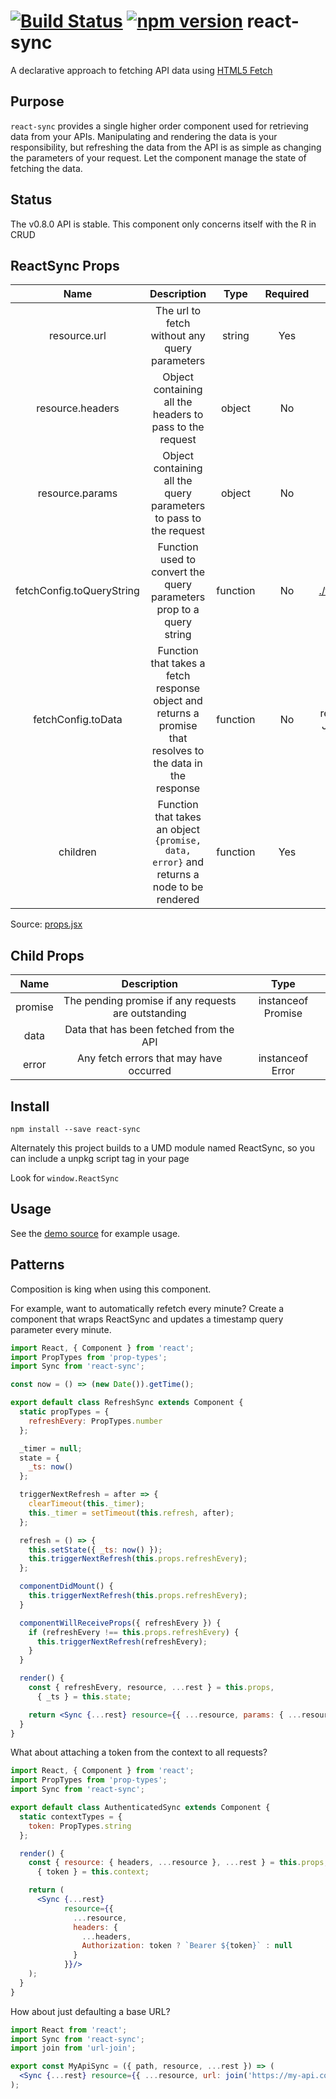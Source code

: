 # [![Build Status](https://travis-ci.org/moodysalem/react-sync.svg)](https://travis-ci.org/moodysalem/react-sync) [![npm version](https://img.shields.io/npm/v/react-sync.svg)](https://www.npmjs.com/package/react-sync) react-sync

A declarative approach to fetching API data using [HTML5 Fetch](https://developer.mozilla.org/en-US/docs/Web/API/Fetch_API)

## Purpose
`react-sync` provides a single higher order component used for retrieving data from your APIs. 
Manipulating and rendering the data is your responsibility, but refreshing the data from the API is as simple as 
changing the parameters of your request. Let the component manage the state of fetching the data.

## Status
The v0.8.0 API is stable. This component only concerns itself with the R in CRUD

## ReactSync Props
|               Name              |                                                 Description                                                 |   Type   | Required |              Default             |
|:-------------------------------:|:-----------------------------------------------------------------------------------------------------------:|:--------:|:--------:|:--------------------------------:|
|           resource.url          |                                The url to fetch without any query parameters                                |  string  |    Yes   |                                  |
|         resource.headers        |                           Object containing all the headers to pass to the request                          |  object  |    No    |               `null`               |
|         resource.params         |                      Object containing all the query parameters to pass to the request                      |  object  |    No    |               `null`               |
|     fetchConfig.toQueryString   |                     Function used to convert the query parameters prop to a query string                    | function |    No    |          [./toQueryString.js](https://github.com/moodysalem/react-sync/blob/gh-pages/src/toQueryString.js)|
|        fetchConfig.toData       | Function that takes a fetch response object and returns a promise that resolves to the data in the response | function |    No    | returns response JSON by default |
|             children            |           Function that takes an object `{promise, data, error}` and returns a node to be rendered          | function |    Yes   |                                  |            

Source: [props.jsx](https://github.com/moodysalem/react-sync/blob/gh-pages/src/props.jsx)

## Child Props
|   Name  |                     Description                     |        Type        |
|:-------:|:---------------------------------------------------:|:------------------:|
| promise | The pending promise if any requests are outstanding | instanceof Promise |
|   data  |       Data that has been fetched from the API       |                    |
|  error  |       Any fetch errors that may have occurred       |  instanceof Error  |


## Install
`npm install --save react-sync`

Alternately this project builds to a UMD module named ReactSync, so you can include a unpkg script tag in your page 

Look for `window.ReactSync`

## Usage
See the [demo source](https://github.com/moodysalem/react-sync/blob/gh-pages/index.html) for example usage.

## Patterns
Composition is king when using this component. 

For example, want to automatically refetch every minute? 
Create a component that wraps ReactSync and updates a timestamp query parameter every minute.

```jsx
import React, { Component } from 'react';
import PropTypes from 'prop-types';
import Sync from 'react-sync';

const now = () => (new Date()).getTime();

export default class RefreshSync extends Component {
  static propTypes = {
    refreshEvery: PropTypes.number
  };

  _timer = null;
  state = {
    _ts: now()
  };

  triggerNextRefresh = after => {
    clearTimeout(this._timer);
    this._timer = setTimeout(this.refresh, after);
  };

  refresh = () => {
    this.setState({ _ts: now() });
    this.triggerNextRefresh(this.props.refreshEvery);
  };

  componentDidMount() {
    this.triggerNextRefresh(this.props.refreshEvery);
  }

  componentWillReceiveProps({ refreshEvery }) {
    if (refreshEvery !== this.props.refreshEvery) {
      this.triggerNextRefresh(refreshEvery);
    }
  }

  render() {
    const { refreshEvery, resource, ...rest } = this.props,
      { _ts } = this.state;

    return <Sync {...rest} resource={{ ...resource, params: { ...resource.params, _ts } }}/>;
  }
}
```

What about attaching a token from the context to all requests?

```jsx
import React, { Component } from 'react';
import PropTypes from 'prop-types';
import Sync from 'react-sync';

export default class AuthenticatedSync extends Component {
  static contextTypes = {
    token: PropTypes.string
  };

  render() {
    const { resource: { headers, ...resource }, ...rest } = this.props,
      { token } = this.context;

    return (
      <Sync {...rest}
            resource={{
              ...resource,
              headers: {
                ...headers,
                Authorization: token ? `Bearer ${token}` : null
              }
            }}/>
    );
  }
}
```
    
How about just defaulting a base URL?

```jsx
import React from 'react';
import Sync from 'react-sync';
import join from 'url-join';

export const MyApiSync = ({ path, resource, ...rest }) => (
  <Sync {...rest} resource={{ ...resource, url: join('https://my-api.com', path) }}/>
);
```
